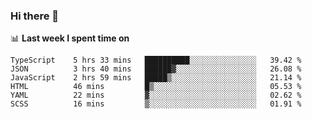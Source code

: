### Hi there 👋

<!--
**DBvc/DBvc** is a ✨ _special_ ✨ repository because its `README.md` (this file) appears on your GitHub profile.

Here are some ideas to get you started:

- 🔭 I’m currently working on ...
- 🌱 I’m currently learning ...
- 👯 I’m looking to collaborate on ...
- 🤔 I’m looking for help with ...
- 💬 Ask me about ...
- 📫 How to reach me: ...
- 😄 Pronouns: ...
- ⚡ Fun fact: ...
-->

📊 **Last week I spent time on**
<!--START_SECTION:waka-->

```text
TypeScript    5 hrs 33 mins   ██████████░░░░░░░░░░░░░░░   39.42 %
JSON          3 hrs 40 mins   ██████▓░░░░░░░░░░░░░░░░░░   26.08 %
JavaScript    2 hrs 59 mins   █████▒░░░░░░░░░░░░░░░░░░░   21.14 %
HTML          46 mins         █▒░░░░░░░░░░░░░░░░░░░░░░░   05.53 %
YAML          22 mins         ▓░░░░░░░░░░░░░░░░░░░░░░░░   02.62 %
SCSS          16 mins         ▒░░░░░░░░░░░░░░░░░░░░░░░░   01.91 %
```

<!--END_SECTION:waka-->
